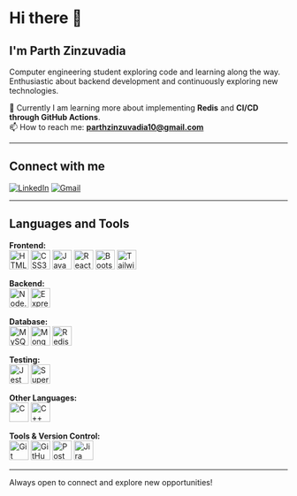 # Hi there 👋

## I'm Parth Zinzuvadia

Computer engineering student exploring code and learning along the way.  
Enthusiastic about backend development and continuously exploring new technologies.  

🌱 Currently I am learning more about implementing **Redis** and **CI/CD through GitHub Actions**.  
📫 How to reach me: **parthzinzuvadia10@gmail.com**

---

## Connect with me
[![LinkedIn](https://img.shields.io/badge/LinkedIn-0A66C2?style=for-the-badge&logo=linkedin&logoColor=white)](https://www.linkedin.com/in/parth-zinzuvadia/)
[![Gmail](https://img.shields.io/badge/Email-D14836?style=for-the-badge&logo=gmail&logoColor=white)](mailto:parthzinzuvadia10@gmail.com)

---

## Languages and Tools  

**Frontend:**  
<img src="https://cdn.jsdelivr.net/gh/devicons/devicon/icons/html5/html5-original.svg" alt="HTML5" width="35" height="35"> 
<img src="https://cdn.jsdelivr.net/gh/devicons/devicon/icons/css3/css3-original.svg" alt="CSS3" width="35" height="35"> 
<img src="https://cdn.jsdelivr.net/gh/devicons/devicon/icons/javascript/javascript-original.svg" alt="JavaScript" width="35" height="35"> 
<img src="https://cdn.jsdelivr.net/gh/devicons/devicon/icons/react/react-original.svg" alt="React" width="35" height="35"> 
<img src="https://cdn.jsdelivr.net/gh/devicons/devicon/icons/bootstrap/bootstrap-original.svg" alt="Bootstrap" width="35" height="35"> 
<img src="https://www.vectorlogo.zone/logos/tailwindcss/tailwindcss-icon.svg" alt="Tailwind CSS" width="35" height="35">  

**Backend:**  
<img src="https://cdn.jsdelivr.net/gh/devicons/devicon/icons/nodejs/nodejs-original.svg" alt="Node.js" width="35" height="35"> 
<img src="https://cdn.jsdelivr.net/gh/devicons/devicon/icons/express/express-original.svg" alt="Express" width="35" height="35">  

**Database:**  
<img src="https://cdn.jsdelivr.net/gh/devicons/devicon/icons/mysql/mysql-original.svg" alt="MySQL" width="35" height="35"> 
<img src="https://cdn.jsdelivr.net/gh/devicons/devicon/icons/mongodb/mongodb-original.svg" alt="MongoDB" width="35" height="35"> 
<img src="https://cdn.jsdelivr.net/gh/devicons/devicon/icons/redis/redis-original.svg" alt="Redis" width="35" height="35">  

**Testing:**  
<img src="https://www.vectorlogo.zone/logos/jestjsio/jestjsio-icon.svg" alt="Jest" width="35" height="35"> 
<img src="https://avatars.githubusercontent.com/u/2612544?s=200&v=4" alt="Supertest" width="35" height="35">  

**Other Languages:**  
<img src="https://cdn.jsdelivr.net/gh/devicons/devicon/icons/c/c-original.svg" alt="C" width="35" height="35"> 
<img src="https://cdn.jsdelivr.net/gh/devicons/devicon/icons/cplusplus/cplusplus-original.svg" alt="C++" width="35" height="35">  

**Tools & Version Control:**  
<img src="https://cdn.jsdelivr.net/gh/devicons/devicon/icons/git/git-original.svg" alt="Git" width="35" height="35"> 
<img src="https://cdn.jsdelivr.net/gh/devicons/devicon/icons/github/github-original.svg" alt="GitHub" width="35" height="35"> 
<img src="https://www.vectorlogo.zone/logos/getpostman/getpostman-icon.svg" alt="Postman" width="35" height="35"> 
<img src="https://cdn.jsdelivr.net/gh/devicons/devicon/icons/jira/jira-original.svg" alt="Jira" width="35" height="35">  

---

Always open to connect and explore new opportunities!
